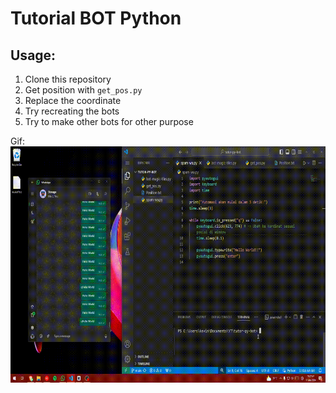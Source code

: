 # Tutorial BOT Python

## Usage:
1. Clone this repository
2. Get position with `get_pos.py`
3. Replace the coordinate
4. Try recreating the bots
5. Try to make other bots for other purpose

Gif:
![Tutorial Gif](https://github.com/kevintherm/tutorial-bot-python/blob/f89bd8ac4a0cc02e5fae6931c5c64522a09092b0/usage/Tutorial.gif)
